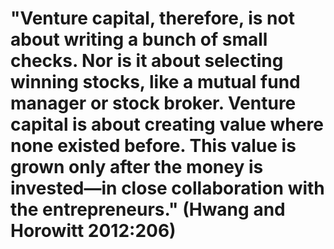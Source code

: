 # "Venture capital, therefore, is not about writing a bunch of small checks. Nor is it about selecting winning stocks, like a mutual fund manager or stock broker. Venture capital is about creating value where none existed before. This value is grown only after the money is invested―in close collaboration with the entrepreneurs." (Hwang and Horowitt 2012:206)